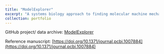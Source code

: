 ```yaml
---
title: "ModelExplorer"
excerpt: "A systems biology approach to finding molecular machine mechansisms"
collection: portfolio
---
```


GitHub project/ data archive: [ModelExplorer](https://github.com/ZuckermanLab/ModelExplorer/tree/master/manuscript)

Reference manuscript: [https://doi.org/10.1371/journal.pcbi.1007884](https://doi.org/10.1371/journal.pcbi.1007884)
